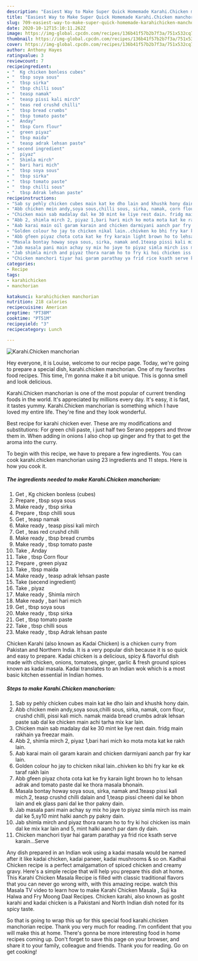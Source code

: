 ```yaml
---
description: "Easiest Way to Make Super Quick Homemade Karahi.Chicken manchorian"
title: "Easiest Way to Make Super Quick Homemade Karahi.Chicken manchorian"
slug: 709-easiest-way-to-make-super-quick-homemade-karahichicken-manchorian
date: 2020-10-12T15:10:11.262Z
image: https://img-global.cpcdn.com/recipes/136b41f57b2b7f3a/751x532cq70/karahichicken-manchorian-recipe-main-photo.jpg
thumbnail: https://img-global.cpcdn.com/recipes/136b41f57b2b7f3a/751x532cq70/karahichicken-manchorian-recipe-main-photo.jpg
cover: https://img-global.cpcdn.com/recipes/136b41f57b2b7f3a/751x532cq70/karahichicken-manchorian-recipe-main-photo.jpg
author: Anthony Hayes
ratingvalue: 3
reviewcount: 7
recipeingredient:
- "  Kg chicken bonless cubes"
- "  tbsp soya sous"
- "  tbsp sirka"
- "  tbsp chilli sous"
- "  teasp namak"
- "  teasp pissi kali mirch"
- "  teas red crushd chilli"
- "  tbsp bread crumbs"
- "  tbsp tomato paste"
- "  Anday"
- "  tbsp Corn flour"
- "  green piyaz"
- "  tbsp maida"
- "  teasp adrak lehsan paste"
- " secend ingredient"
- "  piyaz"
- "  Shimla mirch"
- "  bari hari mich"
- "  tbsp soya sous"
- "  tbsp sirka"
- "  tbsp tomato paste"
- "  tbsp chilli sous"
- "  tbsp Adrak lehsan paste"
recipeinstructions:
- "Sab sy pehly chicken cubes main kat ke dho lain and khushk hony dain."
- "Abb chicken mein andy,soya sous,chilli sous, sirka, namak, corn flour, crushd chilli, pissi kali mich. namak maida bread crumbs adrak lehsan paste sab dal ke chicken main achi tarha mix kar lain."
- "Chicken main sab madalay dal ke 30 mint ke liye rest dain. fridg main rakhain ya freezar main."
- "Abb 2, shimla mirch 2, piyaz 1,bari hari mich ko mota mota kat ke rakh lain."
- "Aab karai main oil garam karain and chicken darmiyani aanch par fry kar lain."
- "Golden colour ho jay to chicken nikal lain..chivken ko bhi fry kar ke ek taraf rakh lain"
- "Abb gfeen piyaz chota cota kat ke fry karain light brown ho to lehsan adrak and tomato paste dal ke thora masala bhonain."
- "Masala bontay howay soya sous, sirka, namak and.1teasp pissi kali mich.2, teasp crushd chilli dalain and 1,teasp pissi cheeni dal ke bhon lain and ek glass pani dal ke thor pakny dain."
- "Jab masala pani main achay sy mix ho jaye to piyaz simla mirch iss main dal ke 5,sy10 mint halki aanch py pakny dain."
- "Jab shimla mirch and piyaz thora naram ho to fry ki hoi chicken iss main dal ke mix kar lain and 5, mint halki aanch par dam dy dain."
- "Chicken manchori tiyar hai garam parathay ya frid rice ksath serve karain...Serve"
categories:
- Recipe
tags:
- karahichicken
- manchorian

katakunci: karahichicken manchorian 
nutrition: 218 calories
recipecuisine: American
preptime: "PT38M"
cooktime: "PT51M"
recipeyield: "3"
recipecategory: Lunch

---
```



![Karahi.Chicken manchorian](https://img-global.cpcdn.com/recipes/136b41f57b2b7f3a/751x532cq70/karahichicken-manchorian-recipe-main-photo.jpg)

Hey everyone, it is Louise, welcome to our recipe page. Today, we're going to prepare a special dish, karahi.chicken manchorian. One of my favorites food recipes. This time, I'm gonna make it a bit unique. This is gonna smell and look delicious.

Karahi.Chicken manchorian is one of the most popular of current trending foods in the world. It's appreciated by millions every day. It's easy, it is fast, it tastes yummy. Karahi.Chicken manchorian is something which I have loved my entire life. They're fine and they look wonderful.

Best recipe for karahi chicken ever. These are my modifications and substitutions: For green chili paste, i just half two Serano peppers and throw them in. When adding in onions I also chop up ginger and fry that to get the aroma into the curry.


To begin with this recipe, we have to prepare a few ingredients. You can cook karahi.chicken manchorian using 23 ingredients and 11 steps. Here is how you cook it.

<!--inarticleads1-->

##### The ingredients needed to make Karahi.Chicken manchorian:

1. Get  , Kg chicken bonless (cubes)
1. Prepare  , tbsp soya sous
1. Make ready  , tbsp sirka
1. Prepare  , tbsp chilli sous
1. Get  , teasp namak
1. Make ready  , teasp pissi kali mirch
1. Get  , teas red crushd chilli
1. Make ready  , tbsp bread crumbs
1. Make ready  , tbsp tomato paste
1. Take  , Anday
1. Take  , tbsp Corn flour
1. Prepare  , green piyaz
1. Take  , tbsp maida
1. Make ready  , teasp adrak lehsan paste
1. Take  (secend ingredient)
1. Take  , piyaz
1. Make ready  , Shimla mirch
1. Make ready  , bari hari mich
1. Get  , tbsp soya sous
1. Make ready  , tbsp sirka
1. Get  , tbsp tomato paste
1. Take  , tbsp chilli sous
1. Make ready  , tbsp Adrak lehsan paste


Chicken Karahi (also known as Kadai Chicken) is a chicken curry from Pakistan and Northern India. It is a very popular dish because it is so quick and easy to prepare. Kadai chicken is a delicious, spicy &amp; flavorful dish made with chicken, onions, tomatoes, ginger, garlic &amp; fresh ground spices known as kadai masala. Kadai translates to an Indian wok which is a most basic kitchen essential in Indian homes. 

<!--inarticleads2-->

##### Steps to make Karahi.Chicken manchorian:

1. Sab sy pehly chicken cubes main kat ke dho lain and khushk hony dain.
1. Abb chicken mein andy,soya sous,chilli sous, sirka, namak, corn flour, crushd chilli, pissi kali mich. namak maida bread crumbs adrak lehsan paste sab dal ke chicken main achi tarha mix kar lain.
1. Chicken main sab madalay dal ke 30 mint ke liye rest dain. fridg main rakhain ya freezar main.
1. Abb 2, shimla mirch 2, piyaz 1,bari hari mich ko mota mota kat ke rakh lain.
1. Aab karai main oil garam karain and chicken darmiyani aanch par fry kar lain.
1. Golden colour ho jay to chicken nikal lain..chivken ko bhi fry kar ke ek taraf rakh lain
1. Abb gfeen piyaz chota cota kat ke fry karain light brown ho to lehsan adrak and tomato paste dal ke thora masala bhonain.
1. Masala bontay howay soya sous, sirka, namak and.1teasp pissi kali mich.2, teasp crushd chilli dalain and 1,teasp pissi cheeni dal ke bhon lain and ek glass pani dal ke thor pakny dain.
1. Jab masala pani main achay sy mix ho jaye to piyaz simla mirch iss main dal ke 5,sy10 mint halki aanch py pakny dain.
1. Jab shimla mirch and piyaz thora naram ho to fry ki hoi chicken iss main dal ke mix kar lain and 5, mint halki aanch par dam dy dain.
1. Chicken manchori tiyar hai garam parathay ya frid rice ksath serve karain...Serve


Any dish prepared in an Indian wok using a kadai masala would be named after it like kadai chicken, kadai paneer, kadai mushrooms &amp; so on. Kadhai Chicken recipe is a perfect amalgamation of spiced chicken and creamy gravy. Here&#39;s a simple recipe that will help you prepare this dish at home. This Karahi Chicken Masala Recipe is filled with classic traditional flavors that you can never go wrong with, with this amazing recipe. watch this Masala TV video to learn how to make Karahi Chicken Masala , Suji ka Halwa and Fry Moong Daal Recipes. Chicken karahi, also known as gosht karahi and kadai chicken is a Pakistani and North Indian dish noted for its spicy taste. 

So that is going to wrap this up for this special food karahi.chicken manchorian recipe. Thank you very much for reading. I'm confident that you will make this at home. There's gonna be more interesting food in home recipes coming up. Don't forget to save this page on your browser, and share it to your family, colleague and friends. Thank you for reading. Go on get cooking!
